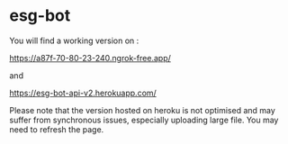 # esg-bot

You will find a working version on :

https://a87f-70-80-23-240.ngrok-free.app/

and 

https://esg-bot-api-v2.herokuapp.com/

Please note that the version hosted on heroku is not optimised and may suffer from synchronous issues, especially uploading large file.
You may need to refresh the page.
